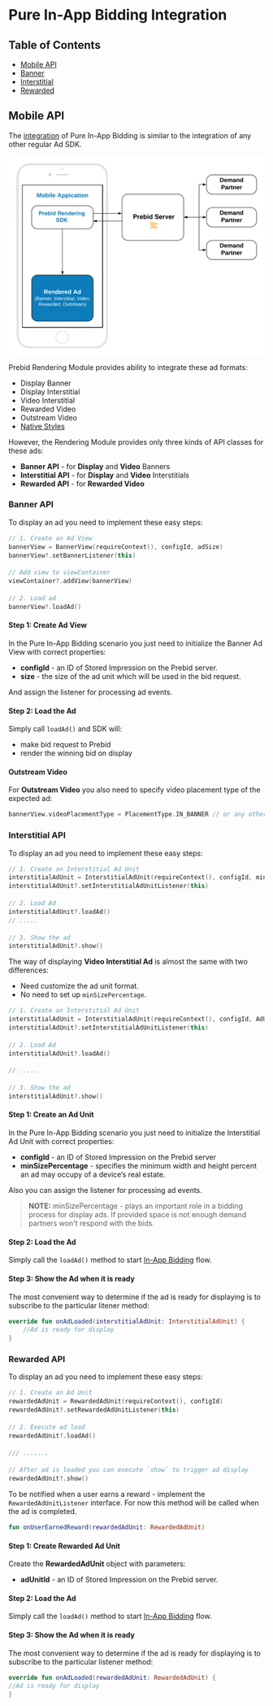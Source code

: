# Pure In-App Bidding Integration

## Table of Contents

- [Mobile API](#mobile-api)
- [Banner](#banner-api)
- [Interstitial](#interstitial-api)
- [Rewarded](#rewarded-api)

## Mobile API

The [integration](../android-sdk-integration.md) of Pure In-App Bidding is similar to the integration of any other regular Ad SDK. 

<img src="../res/Pure-In-App-Bidding-Integration.png" alt="Pipeline Screenshot" align="center">

Prebid Rendering Module provides ability to integrate  these ad formats:

- Display Banner
- Display Interstitial
- Video Interstitial 
- Rewarded Video
- Outstream Video
- [Native Styles](android-in-app-bidding-prebid-native-integration.md)

However, the  Rendering Module provides only three kinds of API classes for these ads:

- **Banner API** - for **Display** and **Video**  Banners
- **Interstitial API** - for **Display** and **Video** Interstitials
- **Rewarded API** - for **Rewarded Video**

### Banner API

To display an ad you need to implement these easy steps:


``` kotlin
// 1. Create an Ad View
bannerView = BannerView(requireContext(), configId, adSize)
bannerView?.setBannerListener(this)

// Add view to viewContainer
viewContainer?.addView(bannerView)

// 2. Load ad
bannerView?.loadAd()
```

#### Step 1: Create Ad View

In the Pure In-App Bidding scenario you just need to initialize the Banner Ad View with correct properties:

- **configId** - an ID of Stored Impression on the Prebid server.
- **size** - the size of the ad unit which will be used in the bid request.

And assign the listener for processing ad events.

#### Step 2: Load the Ad

Simply call `loadAd()` and SDK will:

- make bid request to Prebid
- render the winning bid on display

#### Outstream Video

For **Outstream Video** you also need to specify video placement type of the expected ad:

``` kotlin
bannerView.videoPlacementType = PlacementType.IN_BANNER // or any other available type
```

### Interstitial API

To display an ad you need to implement these easy steps:


``` kotlin
// 1. Create an Interstitial Ad Unit
interstitialAdUnit = InterstitialAdUnit(requireContext(), configId, minSizePercentage)
interstitialAdUnit?.setInterstitialAdUnitListener(this)

// 2. Load Ad
interstitialAdUnit?.loadAd()
// .....

// 3. Show the ad
interstitialAdUnit?.show()
```

The way of displaying **Video Interstitial Ad** is almost the same with two differences:

- Need customize the ad unit format.
- No need to set up `minSizePercentage`.

``` kotlin
// 1. Create an Interstitial Ad Unit
interstitialAdUnit = InterstitialAdUnit(requireContext(), configId, AdUnitFormat.VIDEO)
interstitialAdUnit?.setInterstitialAdUnitListener(this)

// 2. Load Ad
interstitialAdUnit?.loadAd()

// .....

// 3. Show the ad
interstitialAdUnit?.show()
```


#### Step 1: Create an Ad Unit


In the Pure In-App Bidding scenario you just need to initialize the Interstitial Ad Unit with correct properties:

- **configId** - an ID of Stored Impression on the Prebid server
- **minSizePercentage** - specifies the minimum width and height percent an ad may occupy of a device’s real estate.

Also you can assign the listener for processing ad events.

> **NOTE:** minSizePercentage - plays an important role in a bidding process for display ads. If provided space is not enough demand partners won't respond with the bids.

#### Step 2: Load the Ad

Simply call the `loadAd()` method to start [In-App Bidding](../android-in-app-bidding-getting-started.md) flow.


#### Step 3: Show the Ad when it is ready

The most convenient way to determine if the ad is ready for displaying is to subscribe to the particular litener method:

``` kotlin
override fun onAdLoaded(interstitialAdUnit: InterstitialAdUnit) {
    //Ad is ready for display
}
```

### Rewarded API

To display an ad you need to implement these easy steps:


``` kotlin
// 1. Create an Ad Unit
rewardedAdUnit = RewardedAdUnit(requireContext(), configId)
rewardedAdUnit?.setRewardedAdUnitListener(this)
    
// 2. Execute ad load
rewardedAdUnit?.loadAd()

/// .......

// After ad is loaded you can execute `show` to trigger ad display
rewardedAdUnit?.show()
```

To be notified when a user earns a reward - implement the `RewardedAdUnitListener` interface. For now this method will be called when the ad is completed.

``` kotlin
fun onUserEarnedReward(rewardedAdUnit: RewardedAdUnit)
```

#### Step 1: Create Rewarded Ad Unit

Create the **RewardedAdUnit** object with parameters:

- **adUnitId** - an ID of Stored Impression on the Prebid server.

#### Step 2: Load the Ad

Simply call the `loadAd()` method to start [In-App Bidding](../android-in-app-bidding-getting-started.md) flow.


#### Step 3: Show the Ad when it is ready


The most convenient way to determine if the ad is ready for displaying is to subscribe to the particular listener method:

``` kotlin
override fun onAdLoaded(rewardedAdUnit: RewardedAdUnit) {
//Ad is ready for display
}
```








